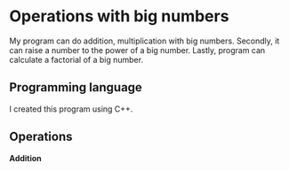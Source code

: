 # Operations with big numbers
My program can do addition, multiplication with big numbers. Secondly, it can raise a number to the power of a big number. Lastly, program can calculate a factorial of a big number.

## Programming language
I created this program using C++.

## Operations
**Addition**
